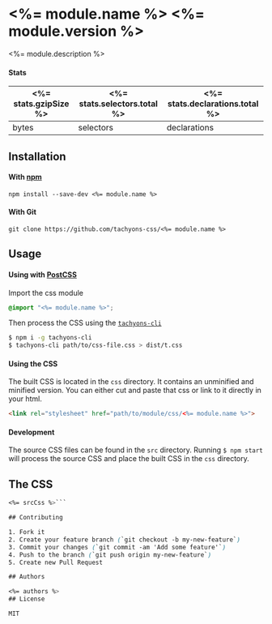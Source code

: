 # <%= module.name %> <%= module.version %>

<%= module.description %>

#### Stats

<%= stats.gzipSize %> | <%= stats.selectors.total %> | <%= stats.declarations.total %>
---|---|---
bytes | selectors | declarations

## Installation

#### With [npm](https://npmjs.com)

```
npm install --save-dev <%= module.name %>
```

#### With Git

```
git clone https://github.com/tachyons-css/<%= module.name %>
```

## Usage

#### Using with [PostCSS](https://github.com/postcss/postcss)

Import the css module

```css
@import "<%= module.name %>";
```

Then process the CSS using the [`tachyons-cli`](https://github.com/tachyons-css/tachyons-cli)

```sh
$ npm i -g tachyons-cli
$ tachyons-cli path/to/css-file.css > dist/t.css
```

#### Using the CSS

The built CSS is located in the `css` directory. It contains an unminified and minified version.
You can either cut and paste that css or link to it directly in your html.

```html
<link rel="stylesheet" href="path/to/module/css/<%= module.name %>">
```

#### Development

The source CSS files can be found in the `src` directory.
Running `$ npm start` will process the source CSS and place the built CSS in the `css` directory.

## The CSS

```css
<%= srcCss %>```

## Contributing

1. Fork it
2. Create your feature branch (`git checkout -b my-new-feature`)
3. Commit your changes (`git commit -am 'Add some feature'`)
4. Push to the branch (`git push origin my-new-feature`)
5. Create new Pull Request

## Authors

<%= authors %>
## License

MIT
